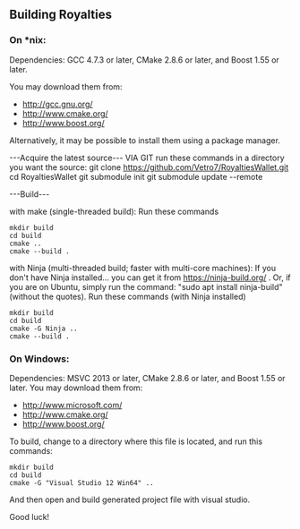 ## Building Royalties

### On *nix:

Dependencies: GCC 4.7.3 or later, CMake 2.8.6 or later, and Boost 1.55 or later.

You may download them from:

- http://gcc.gnu.org/
- http://www.cmake.org/
- http://www.boost.org/

Alternatively, it may be possible to install them using a package manager.


---Acquire the latest source---
VIA GIT run these commands in a directory you want the source:
git clone https://github.com/Vetro7/RoyaltiesWallet.git
cd RoyaltiesWallet
git submodule init
git submodule update --remote

---Build---

with make (single-threaded build):
Run these commands
```
mkdir build
cd build
cmake ..
cmake --build .
```

with Ninja (multi-threaded build; faster with multi-core machines):
If you don't have Ninja installed... 
	you can get it from https://ninja-build.org/ .
	Or, if you are on Ubuntu, simply run the command: "sudo apt install ninja-build" (without the quotes).
Run these commands (with Ninja installed)
```
mkdir build
cd build
cmake -G Ninja ..
cmake --build .
```


### On Windows:
Dependencies: MSVC 2013 or later, CMake 2.8.6 or later, and Boost 1.55 or later. You may download them from:

- http://www.microsoft.com/
- http://www.cmake.org/
- http://www.boost.org/

To build, change to a directory where this file is located, and run this commands:
```
mkdir build
cd build
cmake -G "Visual Studio 12 Win64" ..
```

And then open and build generated project file with visual studio.


Good luck!
